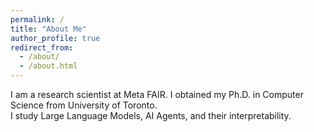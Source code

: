 ```yaml
---
permalink: /
title: "About Me"
author_profile: true
redirect_from: 
  - /about/
  - /about.html
---
```

I am a research scientist at Meta FAIR. I obtained my Ph.D. in Computer Science from University of Toronto.  
I study Large Language Models, AI Agents, and their interpretability.
